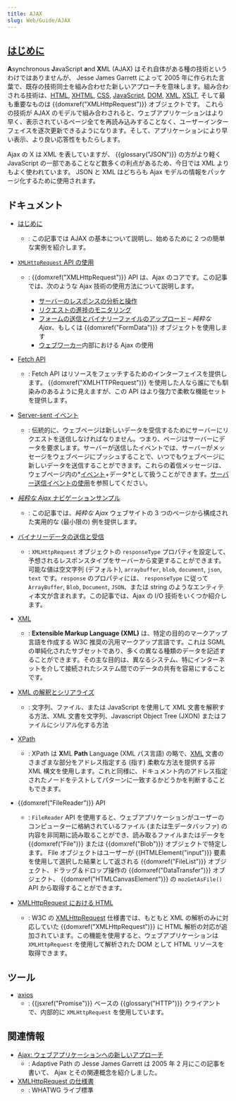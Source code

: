 ```yaml
---
title: AJAX
slug: Web/Guide/AJAX
---
```


## [はじめに](/ja/docs/Web/Guide/AJAX/Getting_Started)

**A**synchronous **J**avaScript **a**nd **X**ML (AJAX) はそれ自体がある種の技術というわけではありませんが、 Jesse James Garrett によって 2005 年に作られた言葉で、既存の技術同士を組み合わせた新しいアプローチを意味します。組み合わされる技術は、[HTML](/ja/docs/Web/HTML), [XHTML](/ja/docs/Glossary/XHTML), [CSS](/ja/docs/Web/CSS), [JavaScript](/ja/docs/Web/JavaScript), [DOM](/ja/docs/Web/API/Document_Object_Model), [XML](/ja/docs/Web/XML), [XSLT](/ja/docs/Web/XSLT), そして最も重要なものは {{domxref("XMLHttpRequest")}} オブジェクトです。
これらの技術が AJAX のモデルで組み合わされると、ウェブアプリケーションはより早く、表示されているページ全てを再読み込みすることなく、ユーザーインターフェイスを逐次更新できるようになります。そして、アプリケーションにより早い表示、より良い応答性をもたらします。

Ajax の X は XML を表していますが、 {{glossary("JSON")}} の方がより軽く JavaScript の一部であることなど数多くの利点があるため、今日では XML よりもよく使われています。 JSON と XML はどちらも Ajax モデルの情報をパッケージ化するために使用されます。

## ドキュメント

- [はじめに](/ja/docs/Web/Guide/AJAX/Getting_Started)
  - : この記事では AJAX の基本について説明し、始めるために 2 つの簡単な実例を紹介します。
- [`XMLHttpRequest` API の使用](/ja/docs/Web/API/XMLHttpRequest/Using_XMLHttpRequest)

  - : {{domxref("XMLHttpRequest")}} API は、Ajax のコアです。この記事では、次のような Ajax 技術の使用方法について説明します。

    - [サーバーのレスポンスの分析と操作](/ja/docs/Web/API/XMLHttpRequest/Using_XMLHttpRequest#handling_responses)
    - [リクエストの進捗のモニタリング](/ja/docs/Web/API/XMLHttpRequest/Using_XMLHttpRequest#monitoring_progress)
    - [フォームの送信とバイナリーファイルのアップロード](/ja/docs/Web/API/XMLHttpRequest/Using_XMLHttpRequest#submitting_forms_and_uploading_files) – _純粋な Ajax_、もしくは {{domxref("FormData")}} オブジェクトを使用します
    - [ウェブワーカー](/ja/docs/Web/API/Worker)内部における Ajax の使用

- [Fetch API](/ja/docs/Web/API/Fetch_API)
  - : Fetch API はリソースをフェッチするためのインターフェイスを提供します。 {{domxref("XMLHTTPRequest")}} を使用した人なら誰にでも馴染みのあるように見えますが、この API はより強力で柔軟な機能セットを提供します。
- [Server-sent イベント](/ja/docs/Web/API/Server-sent_events)
  - : 伝統的に、ウェブページは新しいデータを受信するためにサーバーにリクエストを送信しなければなりません。つまり、ページはサーバーにデータを要求します。サーバーが送信したイベントでは、サーバーがメッセージをウェブページにプッシュすることで、いつでもウェブページに新しいデータを送信することができます。これらの着信メッセージは、ウェブページ内の*[イベント](/ja/docs/Web/API/Event)+データ*として扱うことができます。[サーバー送信イベントの使用](/ja/docs/Web/API/Server-sent_events/Using_server-sent_events)を参照してください。
- [_純粋な Ajax_ ナビゲーションサンプル](/ja/docs/Web/API/History_API/Example)
  - : この記事では、_純粋な Ajax_ ウェブサイトの 3 つのページから構成された実用的な (最小限の) 例を提供します。
- [バイナリーデータの送信と受信](/ja/docs/Web/API/XMLHttpRequest/Sending_and_Receiving_Binary_Data)
  - : `XMLHttpRequest` オブジェクトの `responseType` プロパティを設定して、予想されるレスポンスタイプをサーバーから変更することができます。可能な値は空文字列 (デフォルト), `arraybuffer`, `blob`, `document`, `json`, `text` です。`response` のプロパティには、 `responseType` に従って `ArrayBuffer`, `Blob`, `Document`, `JSON`、または string のようなエンティティ本文が含まれます。この記事では、Ajax の I/O 技術をいくつか紹介します。
- [XML](/ja/docs/Web/XML)
  - : **Extensible Markup Language (XML)** は、特定の目的のマークアップ言語を作成する W3C 推奨の汎用マークアップ言語です。これは SGML の単純化されたサブセットであり、多くの異なる種類のデータを記述することができます。その主な目的は、異なるシステム、特にインターネットを介して接続されたシステム間でのデータの共有を容易にすることです。
- [XML の解釈とシリアライズ](/ja/docs/Web/Guide/Parsing_and_serializing_XML)
  - : 文字列、ファイル、または JavaScript を使用して XML 文書を解釈する方法、XML 文書を文字列、Javascript Object Tree (JXON) またはファイルにシリアル化する方法
- [XPath](/ja/docs/Web/XPath)
  - : XPath は **X**ML **Path** Language (XML パス言語) の略で、[XML](/ja/docs/Web/XML) 文書のさまざまな部分をアドレス指定する (指す) 柔軟な方法を提供する非 XML 構文を使用します。これと同様に、ドキュメント内のアドレス指定されたノードをテストしてパターンに一致するかどうかを判断することもできます。
- {{domxref("FileReader")}} API
  - : `FileReader` API を使用すると、ウェブアプリケーションがユーザーのコンピューターに格納されているファイル (または生データバッファ) の内容を非同期に読み取ることができ、読み取るファイルまたはデータを {{domxref("File")}} または {{domxref("Blob")}} オブジェクトで特定します。 File オブジェクトはユーザーが {{HTMLElement("input")}} 要素を使用して選択した結果として返される {{domxref("FileList")}} オブジェクト、ドラッグ＆ドロップ操作の {{domxref("DataTransfer")}} オブジェクト、 {{domxref("HTMLCanvasElement")}} の `mozGetAsFile()` API から取得することができます。
- [XMLHttpRequest における HTML](/ja/docs/Web/API/XMLHttpRequest/HTML_in_XMLHttpRequest)
  - : W3C の [XMLHttpRequest](https://xhr.spec.whatwg.org/) 仕様書では、もともと XML の解析のみに対応していた {{domxref("XMLHttpRequest")}} に HTML 解析の対応が追加されています。この機能を使用すると、ウェブアプリケーションは `XMLHttpRequest` を使用して解析された DOM として HTML リソースを取得できます。

## ツール

- [axios](https://github.com/axios/axios)
  - : {{jsxref("Promise")}} ベースの {{glossary("HTTP")}} クライアントで、内部的に `XMLHttpRequest` を使用しています。

## 関連情報

- [Ajax: ウェブアプリケーションへの新しいアプローチ](https://pdfs.semanticscholar.org/c440/ae765ff19ddd3deda24a92ac39cef9570f1e.pdf)
  - : Adaptive Path の Jesse James Garrett は 2005 年 2 月にこの記事を書いて、 Ajax とその関連概念を紹介しました。
- [XMLHttpRequest の仕様書](https://xhr.spec.whatwg.org/)
  - : WHATWG ライブ標準
